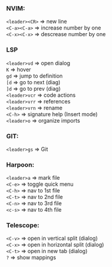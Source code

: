 ### NVIM:
`<leader><CR>` 	=> new line  
`<C-a><C-a>`    => increase number by one  
`<C-x><C-x>`    => descrease number by one  

### LSP
`<leader>vd`    => open dialog  
`K`             => hover  
`gd`            => jump to definition  
`[d`            => go to next (diag)  
`]d`            => go to prev (diag)  
`<leader>vcr`	=> code actions  
`<leader>vrr`	=> references  
`<leader>vrn`	=> rename  
`<C-h>`         => signature help (Insert mode)  
`<leader>o`     => organize imports  


### GIT:
`<leader>gs`    => Git  


### Harpoon:
`<leader>a` 	=> mark file  
`<C-e>`     	=> toggle quick menu  
`<C-h>`     	=> nav to 1st file  
`<C-t>`     	=> nav to 2nd file  
`<C-n>`     	=> nav to 3rd file  
`<c-s>`     	=> nav to 4th file  

### Telescope:
`<C-v>`     	=> open in vertical split (dialog)  
`<C-x>`     	=> open in horizontal split (dialog)  
`<C-t>`     	=> open in new tab (dialog)  
`?`         	=> show mappings  

